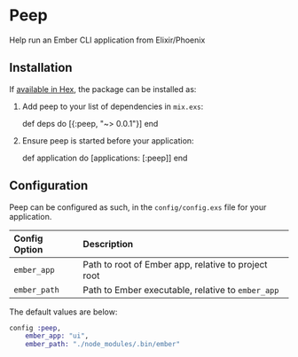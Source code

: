 # Peep

Help run an Ember CLI application from Elixir/Phoenix

## Installation

If [available in Hex](https://hex.pm/docs/publish), the package can be installed as:

  1. Add peep to your list of dependencies in `mix.exs`:

        def deps do
          [{:peep, "~> 0.0.1"}]
        end

  2. Ensure peep is started before your application:

        def application do
          [applications: [:peep]]
        end

## Configuration

Peep can be configured as such, in the `config/config.exs` file for your application.

| Config Option | Description                                         |
| :--           | :--                                                 |
| `ember_app`   | Path to root of Ember app, relative to project root |
| `ember_path`  | Path to Ember executable, relative to `ember_app`   |

The default values are below:

```exs
config :peep,
    ember_app: "ui",
    ember_path: "./node_modules/.bin/ember"
```
